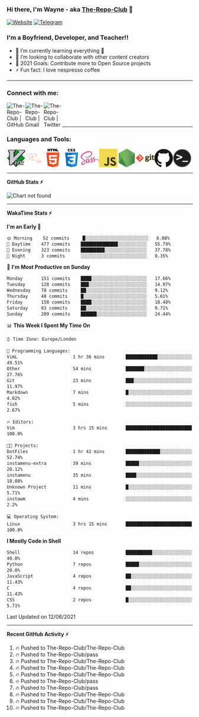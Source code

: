 ### Hi there, I'm Wayne - aka [The-Repo-Club][website] 👋

[![Website](https://img.shields.io/website?label=github.com/The-Repo-Club/&color=orange&style=flat-square&url=https://github.com/The-Repo-Club/)][website]
[![Telegram](https://img.shields.io/badge/Chat%20on-Telegram-orange.svg?color=orange&logo=telegram&style=flat-square)][telegram]

### I'm a Boyfriend, Developer, and Teacher!!

- 🌱 I’m currently learning everything 🤣
- 👯 I’m looking to collaborate with other content creators
- 🥅 2021 Goals: Contribute more to Open Source projects
- ⚡ Fun fact: I love nespresso coffee

---
### Connect with me:

[<img align="left" alt="The-Repo-Club | GitHub" width="50px" src="https://cdn.jsdelivr.net/npm/simple-icons@v3/icons/github.svg" />][website]
[<img align="left" alt="The-Repo-Club | Gmail" width="50px" src="https://cdn.jsdelivr.net/npm/simple-icons@v3/icons/gmail.svg" />][email]
[<img align="left" alt="The-Repo-Club | Twitter" width="50px" src="https://cdn.jsdelivr.net/npm/simple-icons@v3/icons/telegram.svg" />][telegram]

[website]: https://github.com/The-Repo-Club/
[email]: mailto:wayne6324@gmail.com
[telegram]: https://t.me/TheRepoClub

<br />
<br />
<br />

---
### Languages and Tools:

<img align="left" alt="Vim" width="50px" src="https://raw.githubusercontent.com/github/explore/80688e429a7d4ef2fca1e82350fe8e3517d3494d/topics/vim/vim.png" />
<img align="left" alt="Fish" width="50px" src="https://raw.githubusercontent.com/github/explore/80688e429a7d4ef2fca1e82350fe8e3517d3494d/topics/fish/fish.png" />
<img align="left" alt="HTML5" width="50px" src="https://raw.githubusercontent.com/github/explore/80688e429a7d4ef2fca1e82350fe8e3517d3494d/topics/html/html.png" />
<img align="left" alt="CSS3" width="50px" src="https://raw.githubusercontent.com/github/explore/80688e429a7d4ef2fca1e82350fe8e3517d3494d/topics/css/css.png" />
<img align="left" alt="Sass" width="50px" src="https://raw.githubusercontent.com/github/explore/80688e429a7d4ef2fca1e82350fe8e3517d3494d/topics/sass/sass.png" />
<img align="left" alt="JavaScript" width="50px" src="https://raw.githubusercontent.com/github/explore/80688e429a7d4ef2fca1e82350fe8e3517d3494d/topics/javascript/javascript.png" />
<img align="left" alt="Node.js" width="50px" src="https://raw.githubusercontent.com/github/explore/80688e429a7d4ef2fca1e82350fe8e3517d3494d/topics/nodejs/nodejs.png" />
<img align="left" alt="Git" width="50px" src="https://raw.githubusercontent.com/github/explore/80688e429a7d4ef2fca1e82350fe8e3517d3494d/topics/git/git.png" />
<img align="left" alt="GitHub" width="50px" src="https://raw.githubusercontent.com/github/explore/78df643247d429f6cc873026c0622819ad797942/topics/github/github.png" />
<img align="left" alt="Terminal" width="50px" src="https://raw.githubusercontent.com/github/explore/80688e429a7d4ef2fca1e82350fe8e3517d3494d/topics/terminal/terminal.png" />

<br />
<br />
<br />

---

**GitHub Stats ⚡**

![Chart not found](https://github-readme-stats.vercel.app/api?username=The-Repo-Club&theme=tokyonight&show_icons=true&count_private=true&hide_border=true&include_all_commits=true&custom_title=The-Repo-Club%27s+GitHub+Stats)


---

**WakaTime Stats ⚡**

<!--START_SECTION:waka-->
**I'm an Early 🐤** 

```text
🌞 Morning    52 commits     █░░░░░░░░░░░░░░░░░░░░░░░░   6.08% 
🌆 Daytime    477 commits    ██████████████░░░░░░░░░░░   55.79% 
🌃 Evening    323 commits    █████████░░░░░░░░░░░░░░░░   37.78% 
🌙 Night      3 commits      ░░░░░░░░░░░░░░░░░░░░░░░░░   0.35%

```
📅 **I'm Most Productive on Sunday** 

```text
Monday       151 commits    ████░░░░░░░░░░░░░░░░░░░░░   17.66% 
Tuesday      128 commits    ███░░░░░░░░░░░░░░░░░░░░░░   14.97% 
Wednesday    78 commits     ██░░░░░░░░░░░░░░░░░░░░░░░   9.12% 
Thursday     48 commits     █░░░░░░░░░░░░░░░░░░░░░░░░   5.61% 
Friday       158 commits    ████░░░░░░░░░░░░░░░░░░░░░   18.48% 
Saturday     83 commits     ██░░░░░░░░░░░░░░░░░░░░░░░   9.71% 
Sunday       209 commits    ██████░░░░░░░░░░░░░░░░░░░   24.44%

```


📊 **This Week I Spent My Time On** 

```text
⌚︎ Time Zone: Europe/London

💬 Programming Languages: 
VimL                     1 hr 36 mins        ████████████░░░░░░░░░░░░░   49.51% 
Other                    54 mins             ███████░░░░░░░░░░░░░░░░░░   27.76% 
Git                      23 mins             ███░░░░░░░░░░░░░░░░░░░░░░   11.97% 
Markdown                 7 mins              █░░░░░░░░░░░░░░░░░░░░░░░░   4.02% 
fish                     5 mins              ░░░░░░░░░░░░░░░░░░░░░░░░░   2.67%

🔥 Editors: 
Vim                      3 hrs 15 mins       █████████████████████████   100.0%

🐱‍💻 Projects: 
DotFiles                 1 hr 42 mins        █████████████░░░░░░░░░░░░   52.74% 
instamenu-extra          39 mins             █████░░░░░░░░░░░░░░░░░░░░   20.12% 
instamenu                35 mins             ████░░░░░░░░░░░░░░░░░░░░░   18.08% 
Unknown Project          11 mins             █░░░░░░░░░░░░░░░░░░░░░░░░   5.71% 
instawm                  4 mins              ░░░░░░░░░░░░░░░░░░░░░░░░░   2.2%

💻 Operating System: 
Linux                    3 hrs 15 mins       █████████████████████████   100.0%

```

**I Mostly Code in Shell** 

```text
Shell                    14 repos            ██████████░░░░░░░░░░░░░░░   40.0% 
Python                   7 repos             █████░░░░░░░░░░░░░░░░░░░░   20.0% 
JavaScript               4 repos             ██░░░░░░░░░░░░░░░░░░░░░░░   11.43% 
C                        4 repos             ██░░░░░░░░░░░░░░░░░░░░░░░   11.43% 
CSS                      2 repos             █░░░░░░░░░░░░░░░░░░░░░░░░   5.71%

```



 Last Updated on 12/06/2021
<!--END_SECTION:waka-->

---

**Recent GitHub Activity :zap:**

<!--START_SECTION:activity-->
1. 🔥 Pushed to The-Repo-Club/The-Repo-Club
2. 🔥 Pushed to The-Repo-Club/pass
3. 🔥 Pushed to The-Repo-Club/The-Repo-Club
4. 🔥 Pushed to The-Repo-Club/The-Repo-Club
5. 🔥 Pushed to The-Repo-Club/The-Repo-Club
6. 🔥 Pushed to The-Repo-Club/pass
7. 🔥 Pushed to The-Repo-Club/pass
8. 🔥 Pushed to The-Repo-Club/The-Repo-Club
9. 🔥 Pushed to The-Repo-Club/The-Repo-Club
10. 🔥 Pushed to The-Repo-Club/The-Repo-Club
<!--END_SECTION:activity-->